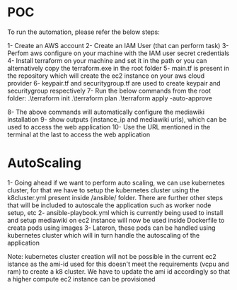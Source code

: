 # POC


To run the automation, please refer the below steps:

1- Create an AWS account
2- Create an IAM User (that can perform task)
3- Perfom aws configure on your machine with the IAM user secret credentials
4- Install terraform on your machine and set it in the path or you can alternatively copy the terraform.exe in the root folder
5- main.tf is present in the repository which will create the ec2 instance on your aws cloud provider 
6- keypair.tf and securitygroup.tf are used to create keypair and securitygroup respectively 
7- Run the below commands from the root folder: 
      .\terraform init 
      .\terraform plan 
      .\terraform apply -auto-approve

8- The above commands will automatically configure the mediawiki installation 
9- show outputs (instance_ip and mediawiki urls), which can be used to access the web application
10- Use the URL mentioned in the terminal at the last to access the web application

# AutoScaling

1- Going ahead if we want to perform auto scaling, we can use kubernetes cluster, for that we have to setup the kubernetes cluster using the k8cluster.yml present inside /ansible/ folder. There are further other steps that will be included to autoscale the application such as worker node setup, etc
2- ansible-playbook.yml which is currently being used to install and setup mediawiki on ec2 instance will now be used inside Dockerfile to creata pods using images
3- Lateron, these pods can be handled using kubernetes cluster which will in turn handle the autoscaling of the application


Note: kubernetes cluster creation will not be possible in the current ec2 istance as the ami-id used for this doesn't meet the requirements (vcpu and ram) to create a k8 cluster. We have to update the ami id accordingly so that a higher compute ec2 instance can be provisioned
